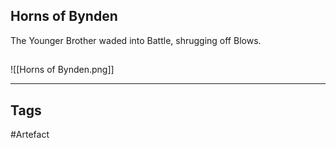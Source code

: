 ## Horns of Bynden
The Younger Brother waded into Battle, shrugging off Blows.
## 
![[Horns of Bynden.png]]

---
## Tags
#Artefact